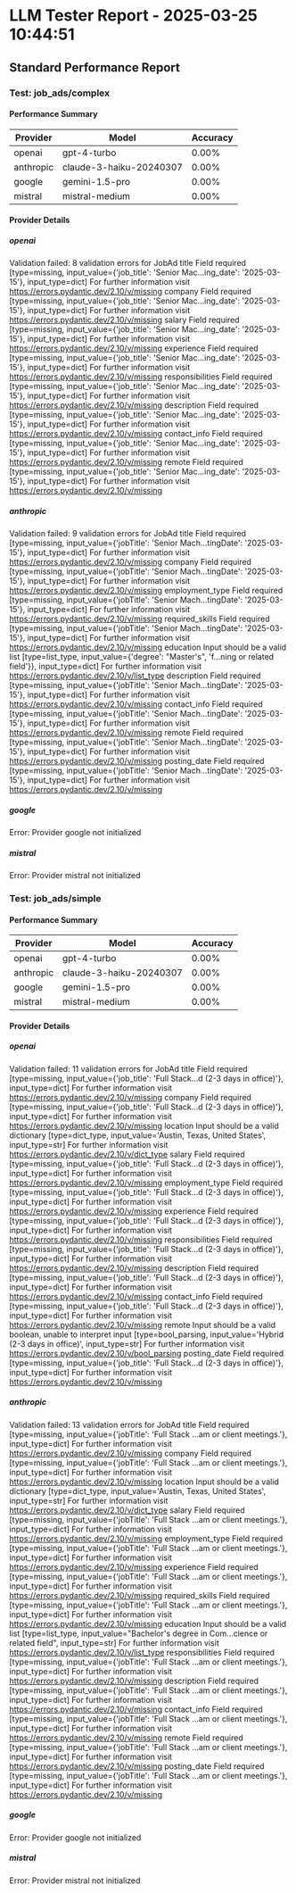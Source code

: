 # LLM Tester Report - 2025-03-25 10:44:51

## Standard Performance Report

### Test: job_ads/complex

#### Performance Summary

| Provider | Model | Accuracy |
|----------|-------|----------|
| openai | gpt-4-turbo | 0.00% |
| anthropic | claude-3-haiku-20240307 | 0.00% |
| google | gemini-1.5-pro | 0.00% |
| mistral | mistral-medium | 0.00% |

#### Provider Details

##### openai

Validation failed: 8 validation errors for JobAd
title
  Field required [type=missing, input_value={'job_title': 'Senior Mac...ing_date': '2025-03-15'}, input_type=dict]
    For further information visit https://errors.pydantic.dev/2.10/v/missing
company
  Field required [type=missing, input_value={'job_title': 'Senior Mac...ing_date': '2025-03-15'}, input_type=dict]
    For further information visit https://errors.pydantic.dev/2.10/v/missing
salary
  Field required [type=missing, input_value={'job_title': 'Senior Mac...ing_date': '2025-03-15'}, input_type=dict]
    For further information visit https://errors.pydantic.dev/2.10/v/missing
experience
  Field required [type=missing, input_value={'job_title': 'Senior Mac...ing_date': '2025-03-15'}, input_type=dict]
    For further information visit https://errors.pydantic.dev/2.10/v/missing
responsibilities
  Field required [type=missing, input_value={'job_title': 'Senior Mac...ing_date': '2025-03-15'}, input_type=dict]
    For further information visit https://errors.pydantic.dev/2.10/v/missing
description
  Field required [type=missing, input_value={'job_title': 'Senior Mac...ing_date': '2025-03-15'}, input_type=dict]
    For further information visit https://errors.pydantic.dev/2.10/v/missing
contact_info
  Field required [type=missing, input_value={'job_title': 'Senior Mac...ing_date': '2025-03-15'}, input_type=dict]
    For further information visit https://errors.pydantic.dev/2.10/v/missing
remote
  Field required [type=missing, input_value={'job_title': 'Senior Mac...ing_date': '2025-03-15'}, input_type=dict]
    For further information visit https://errors.pydantic.dev/2.10/v/missing

##### anthropic

Validation failed: 9 validation errors for JobAd
title
  Field required [type=missing, input_value={'jobTitle': 'Senior Mach...tingDate': '2025-03-15'}, input_type=dict]
    For further information visit https://errors.pydantic.dev/2.10/v/missing
company
  Field required [type=missing, input_value={'jobTitle': 'Senior Mach...tingDate': '2025-03-15'}, input_type=dict]
    For further information visit https://errors.pydantic.dev/2.10/v/missing
employment_type
  Field required [type=missing, input_value={'jobTitle': 'Senior Mach...tingDate': '2025-03-15'}, input_type=dict]
    For further information visit https://errors.pydantic.dev/2.10/v/missing
required_skills
  Field required [type=missing, input_value={'jobTitle': 'Senior Mach...tingDate': '2025-03-15'}, input_type=dict]
    For further information visit https://errors.pydantic.dev/2.10/v/missing
education
  Input should be a valid list [type=list_type, input_value={'degree': "Master's", 'f...ning or related field'}}, input_type=dict]
    For further information visit https://errors.pydantic.dev/2.10/v/list_type
description
  Field required [type=missing, input_value={'jobTitle': 'Senior Mach...tingDate': '2025-03-15'}, input_type=dict]
    For further information visit https://errors.pydantic.dev/2.10/v/missing
contact_info
  Field required [type=missing, input_value={'jobTitle': 'Senior Mach...tingDate': '2025-03-15'}, input_type=dict]
    For further information visit https://errors.pydantic.dev/2.10/v/missing
remote
  Field required [type=missing, input_value={'jobTitle': 'Senior Mach...tingDate': '2025-03-15'}, input_type=dict]
    For further information visit https://errors.pydantic.dev/2.10/v/missing
posting_date
  Field required [type=missing, input_value={'jobTitle': 'Senior Mach...tingDate': '2025-03-15'}, input_type=dict]
    For further information visit https://errors.pydantic.dev/2.10/v/missing

##### google

Error: Provider google not initialized

##### mistral

Error: Provider mistral not initialized

### Test: job_ads/simple

#### Performance Summary

| Provider | Model | Accuracy |
|----------|-------|----------|
| openai | gpt-4-turbo | 0.00% |
| anthropic | claude-3-haiku-20240307 | 0.00% |
| google | gemini-1.5-pro | 0.00% |
| mistral | mistral-medium | 0.00% |

#### Provider Details

##### openai

Validation failed: 11 validation errors for JobAd
title
  Field required [type=missing, input_value={'job_title': 'Full Stack...d (2-3 days in office)'}, input_type=dict]
    For further information visit https://errors.pydantic.dev/2.10/v/missing
company
  Field required [type=missing, input_value={'job_title': 'Full Stack...d (2-3 days in office)'}, input_type=dict]
    For further information visit https://errors.pydantic.dev/2.10/v/missing
location
  Input should be a valid dictionary [type=dict_type, input_value='Austin, Texas, United States', input_type=str]
    For further information visit https://errors.pydantic.dev/2.10/v/dict_type
salary
  Field required [type=missing, input_value={'job_title': 'Full Stack...d (2-3 days in office)'}, input_type=dict]
    For further information visit https://errors.pydantic.dev/2.10/v/missing
employment_type
  Field required [type=missing, input_value={'job_title': 'Full Stack...d (2-3 days in office)'}, input_type=dict]
    For further information visit https://errors.pydantic.dev/2.10/v/missing
experience
  Field required [type=missing, input_value={'job_title': 'Full Stack...d (2-3 days in office)'}, input_type=dict]
    For further information visit https://errors.pydantic.dev/2.10/v/missing
responsibilities
  Field required [type=missing, input_value={'job_title': 'Full Stack...d (2-3 days in office)'}, input_type=dict]
    For further information visit https://errors.pydantic.dev/2.10/v/missing
description
  Field required [type=missing, input_value={'job_title': 'Full Stack...d (2-3 days in office)'}, input_type=dict]
    For further information visit https://errors.pydantic.dev/2.10/v/missing
contact_info
  Field required [type=missing, input_value={'job_title': 'Full Stack...d (2-3 days in office)'}, input_type=dict]
    For further information visit https://errors.pydantic.dev/2.10/v/missing
remote
  Input should be a valid boolean, unable to interpret input [type=bool_parsing, input_value='Hybrid (2-3 days in office)', input_type=str]
    For further information visit https://errors.pydantic.dev/2.10/v/bool_parsing
posting_date
  Field required [type=missing, input_value={'job_title': 'Full Stack...d (2-3 days in office)'}, input_type=dict]
    For further information visit https://errors.pydantic.dev/2.10/v/missing

##### anthropic

Validation failed: 13 validation errors for JobAd
title
  Field required [type=missing, input_value={'jobTitle': 'Full Stack ...am or client meetings.'}, input_type=dict]
    For further information visit https://errors.pydantic.dev/2.10/v/missing
company
  Field required [type=missing, input_value={'jobTitle': 'Full Stack ...am or client meetings.'}, input_type=dict]
    For further information visit https://errors.pydantic.dev/2.10/v/missing
location
  Input should be a valid dictionary [type=dict_type, input_value='Austin, Texas, United States', input_type=str]
    For further information visit https://errors.pydantic.dev/2.10/v/dict_type
salary
  Field required [type=missing, input_value={'jobTitle': 'Full Stack ...am or client meetings.'}, input_type=dict]
    For further information visit https://errors.pydantic.dev/2.10/v/missing
employment_type
  Field required [type=missing, input_value={'jobTitle': 'Full Stack ...am or client meetings.'}, input_type=dict]
    For further information visit https://errors.pydantic.dev/2.10/v/missing
experience
  Field required [type=missing, input_value={'jobTitle': 'Full Stack ...am or client meetings.'}, input_type=dict]
    For further information visit https://errors.pydantic.dev/2.10/v/missing
required_skills
  Field required [type=missing, input_value={'jobTitle': 'Full Stack ...am or client meetings.'}, input_type=dict]
    For further information visit https://errors.pydantic.dev/2.10/v/missing
education
  Input should be a valid list [type=list_type, input_value="Bachelor's degree in Com...cience or related field", input_type=str]
    For further information visit https://errors.pydantic.dev/2.10/v/list_type
responsibilities
  Field required [type=missing, input_value={'jobTitle': 'Full Stack ...am or client meetings.'}, input_type=dict]
    For further information visit https://errors.pydantic.dev/2.10/v/missing
description
  Field required [type=missing, input_value={'jobTitle': 'Full Stack ...am or client meetings.'}, input_type=dict]
    For further information visit https://errors.pydantic.dev/2.10/v/missing
contact_info
  Field required [type=missing, input_value={'jobTitle': 'Full Stack ...am or client meetings.'}, input_type=dict]
    For further information visit https://errors.pydantic.dev/2.10/v/missing
remote
  Field required [type=missing, input_value={'jobTitle': 'Full Stack ...am or client meetings.'}, input_type=dict]
    For further information visit https://errors.pydantic.dev/2.10/v/missing
posting_date
  Field required [type=missing, input_value={'jobTitle': 'Full Stack ...am or client meetings.'}, input_type=dict]
    For further information visit https://errors.pydantic.dev/2.10/v/missing

##### google

Error: Provider google not initialized

##### mistral

Error: Provider mistral not initialized
